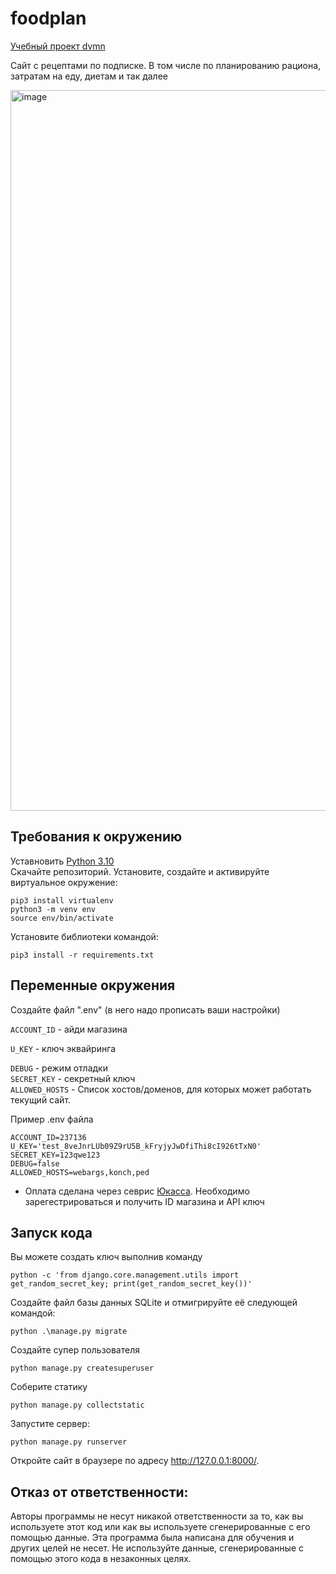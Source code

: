 # foodplan
[Учебный проект dvmn](https://dvmn.org/modules/)

Cайт с рецептами по подписке. В том числе по планированию рациона, затратам на еду, диетам и так далее

<img width="1153" alt="image" src="https://github.com/Prikur76/foodplan/assets/55636018/2c32f7e4-0780-41b3-94dc-cb1a6d06b8a6">


## Требования к окружению 
Уставновить [Python 3.10](https://www.python.org/downloads/)    
Скачайте репозиторий.
Установите, создайте и активируйте виртуальное окружение:
```
pip3 install virtualenv
python3 -m venv env
source env/bin/activate
```
Установите библиотеки командой: 
```
pip3 install -r requirements.txt
```

## Переменные окружения     
Создайте файл ".env" (в него надо прописать ваши настройки)  

`ACCOUNT_ID` - айди магазина

`U_KEY` - ключ эквайринга

`DEBUG` - режим отладки      
`SECRET_KEY` - секретный ключ    
`ALLOWED_HOSTS` - Список хостов/доменов, для которых может работать текущий сайт.    
     
Пример .env файла    
```
ACCOUNT_ID=237136
U_KEY='test_8veJnrLUb09Z9rU5B_kFryjyJwDfiThi8cI926tTxN0'
SECRET_KEY=123qwe123
DEBUG=false
ALLOWED_HOSTS=webargs,konch,ped
```

- Оплата сделана через севрис [Юкасса](https://yookassa.ru). Необходимо зарегестрироваться и получить ID  магазина и API  ключ

## Запуск кода  


Вы можете создать ключ выполнив команду
```
python -c 'from django.core.management.utils import get_random_secret_key; print(get_random_secret_key())'
```

Создайте файл базы данных SQLite и отмигрируйте её следующей командой:
```
python .\manage.py migrate  
```

Создайте супер пользователя
```
python manage.py createsuperuser
```

Соберите статику
```
python manage.py collectstatic
```

Запустите сервер:
```
python manage.py runserver
```

Откройте сайт в браузере по адресу http://127.0.0.1:8000/.

## Отказ от ответственности:
Авторы программы не несут никакой ответственности за то, как вы используете этот код или как вы используете сгенерированные с его помощью данные. Эта программа была написана для обучения и других целей не несет. Не используйте данные, сгенерированные с помощью этого кода в незаконных целях.
